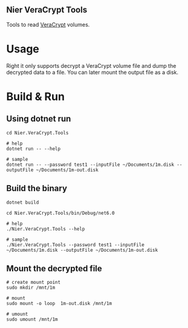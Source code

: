 Nier VeraCrypt Tools
------------------------------------------
Tools to read [VeraCrypt](https://www.veracrypt.fr/) volumes.

# Usage
Right it only supports decrypt a VeraCrypt volume file and dump the decrypted data to a file. You can later mount the output file as a disk.

# Build & Run

## Using dotnet run

```shell
cd Nier.VeraCrypt.Tools

# help
dotnet run -- --help

# sample
dotnet run -- --password test1 --inputFile ~/Documents/1m.disk --outputFile ~/Documents/1m-out.disk
```


## Build the binary

```shell
dotnet build

cd Nier.VeraCrypt.Tools/bin/Debug/net6.0

# help
./Nier.VeraCrypt.Tools --help

# sample
./Nier.VeraCrypt.Tools --password test1 --inputFile ~/Documents/1m.disk --outputFile ~/Documents/1m-out.disk
```

## Mount the decrypted file
```shell
# create mount point
sudo mkdir /mnt/1m

# mount
sudo mount -o loop  1m-out.disk /mnt/1m

# umount
sudo umount /mnt/1m
```